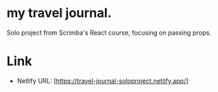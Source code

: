 # my travel journal.
Solo project from Scrimba's React course, focusing on passing props.

# Link
* Netlify URL: [https://travel-journal-soloproject.netlify.app/]

